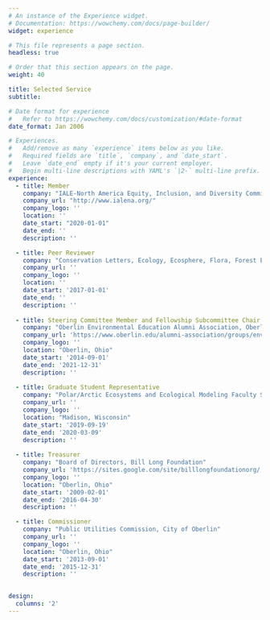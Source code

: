 ```yaml
---
# An instance of the Experience widget.
# Documentation: https://wowchemy.com/docs/page-builder/
widget: experience

# This file represents a page section.
headless: true

# Order that this section appears on the page.
weight: 40

title: Selected Service
subtitle:

# Date format for experience
#   Refer to https://wowchemy.com/docs/customization/#date-format
date_format: Jan 2006

# Experiences.
#   Add/remove as many `experience` items below as you like.
#   Required fields are `title`, `company`, and `date_start`.
#   Leave `date_end` empty if it's your current employer.
#   Begin multi-line descriptions with YAML's `|2-` multi-line prefix.
experience:
  - title: Member
    company: "IALE-North America Equity, Inclusion, and Diversity Committee"
    company_url: "http://www.ialena.org/"
    company_logo: '' 
    location: ''
    date_start: "2020-01-01"
    date_end: ''
    description: ''

  - title: Peer Reviewer
    company: "Conservation Letters, Ecology, Ecosphere, Flora, Forest Ecology and Management, Forestry, Forests, Geophysical Research Letters, Global Environmental Change, Journal of Environmental Management, Landscape Ecology, Nature Communications, Nature Reviews Biodiversity, PLOS One, Proceedings of the National Academy of Sciences, Proceedings of the Royal Society B: Biological Sciences, Science of the Total Environment"
    company_url: ''
    company_logo: ''
    location: ''
    date_start: '2017-01-01'
    date_end: ''
    description: ''
    
  - title: Steering Committee Member and Fellowship Subcommittee Chair
    company: "Oberlin Environmental Education Alumni Association, Oberlin College"
    company_url: 'https://www.oberlin.edu/alumni-association/groups/enviro'
    company_logo: ''
    location: "Oberlin, Ohio"
    date_start: '2014-09-01'
    date_end: '2021-12-31'
    description: ''
    
  - title: Graduate Student Representative
    company: "Polar/Arctic Ecosystems and Ecological Modeling Faculty Search Committee, University of Wisconsin-Madison"
    company_url: ''
    company_logo: ''
    location: "Madison, Wisconsin"
    date_start: '2019-09-19'
    date_end: '2020-03-09'
    description: ''
    
  - title: Treasurer
    company: "Board of Directors, Bill Long Foundation"
    company_url: 'https://sites.google.com/site/billlongfoundationorg/'
    company_logo: ''
    location: "Oberlin, Ohio"
    date_start: '2009-02-01'
    date_end: '2016-04-30'
    description: ''

  - title: Commissioner
    company: "Public Utilities Commission, City of Oberlin"
    company_url: ''
    company_logo: ''
    location: "Oberlin, Ohio"
    date_start: '2013-09-01'
    date_end: '2015-12-31'
    description: ''
    

design:
  columns: '2'
---
```

